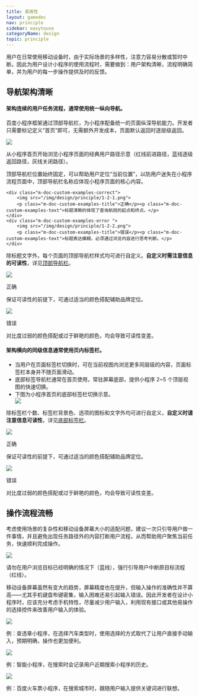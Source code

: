 ```yaml
---
title: 易用性
layout: gamedoc
nav: principle
sidebar: easytouse
categoryName: design
topic: principle
---
```


用户在日常使用移动设备时，由于实际场景的多样性，注意力容易分散或暂时中断。因此为用户设计小程序的使用流程时，需要做到：用户架构清晰，流程明确简单，并为用户的每一步操作提供及时的反馈。
## 导航架构清晰

#### 架构连续的用户任务流程，通常使用统一纵向导航。
百度小程序框架通过顶部导航栏，为小程序配备统一的页面纵深导航能力。开发者只需要标记定义“首页”即可，无需额外开发成本，页面默认返回时逐层级返回。
	<div class="m-doc-custom-examples-correct">
		<img src="/img/design/principle/1-1.png"><p class="m-doc-custom-examples-text">从小程序首页开始浏览小程序页面的经典用户路径示意（红线前进路径，蓝线逐级返回路径，灰线关闭路径）。</p>
	</div>



顶部导航栏位置始终固定，可以帮助用户定位“当前位置”，以防用户迷失在小程序流程页面中，顶部导航栏名称应体现小程序页面的核心内容。

<div class="m-doc-custom-examples">

	<div class="m-doc-custom-examples-correct">
		<img src="/img/design/principle/1-2-1.png">
		<p class="m-doc-custom-examples-title">正确</p><p class="m-doc-custom-examples-text">标题清晰的体现了查询航班的起点和终点。</p>
	</div>
	<div class="m-doc-custom-examples-error ">
		<img src="/img/design/principle/1-2-2.png">
		<p class="m-doc-custom-examples-title">错误</p><p class="m-doc-custom-examples-text">标题表达模糊，必须通过浏览内容进行思考判断。</p>
	</div>
</div>

除标题文字外，每个页面的顶部导航栏样式均可进行自定义。**自定义时需注意信息的可读性**，详见[顶部导航栏](../../component/topnav/)。
<div class="m-doc-custom-examples">
	<div class="m-doc-custom-examples-correct">
		<img src="/img/design/principle/1-3-1.png">
		<p class="m-doc-custom-examples-title">正确</p><p class="m-doc-custom-examples-text">保证可读性的前提下，可通过适当的颜色搭配辅助品牌定位。</p>
	</div>
	<div class="m-doc-custom-examples-error ">
		<img src="/img/design/principle/1-3-2.png">
		<p class="m-doc-custom-examples-title">错误</p><p class="m-doc-custom-examples-text">对比度过弱的颜色搭配或过于鲜艳的颜色，均会导致可读性变差。</p>
	</div>
</div>

#### 架构横向的同级信息通常使用页内标签栏。
* 当用户在页面标签栏切换时，可在当前视图内浏览更多同层级的内容，页面标签栏本身并不随页面滑动。
* 底部标签导航栏通常在首页使用，常驻屏幕底部，提供小程序 2~5 个顶层视图的快速切换。
* 下图为小程序首页的底部标签栏切换示意。
	<div class="m-doc-custom-examples-correct">
		<img src="/img/design/principle/1-4.png">
	</div>

除标签栏个数、标签栏背景色、选项的图标和文字外均可进行自定义，**自定义时请注意信息可读性**，详见[底部标签栏](../../component/bottomtab)。
<div class="m-doc-custom-examples">
	<div class="m-doc-custom-examples-correct">
		<img src="/img/design/principle/1-5-1.png">
		<p class="m-doc-custom-examples-title">正确</p><p class="m-doc-custom-examples-text">保证可读性的前提下，可通过适当的颜色搭配辅助品牌定位。</p>
	</div>
	<div class="m-doc-custom-examples-error ">
		<img src="/img/design/principle/1-5-2.png">
		<p class="m-doc-custom-examples-title">错误</p><p class="m-doc-custom-examples-text">对比度过弱的颜色搭配或过于鲜艳的颜色，均会导致可读性变差。</p>
	</div>
</div>

## 操作流程流畅
考虑使用场景的复杂性和移动设备屏幕大小的适配问题，建议一次只引导用户做一件事情，并且避免出现任务路径外的内容打断用户流程，从而帮助用户聚焦当前任务，快速顺利完成操作。
<div class="m-doc-custom-examples">
	<div class="m-doc-custom-examples-error">
		<img src="/img/design/principle/1-6.png">
		<p class="m-doc-custom-examples-text">请勿在用户浏览目标已经明确的情况下（蓝线），强行引导用户中断原目标流程（红线）。</p>
	</div>
</div>

移动设备屏幕虽然有变大的趋势，屏幕精度也在提升，但输入操作的准确性并不算高——尤其手机键盘布键密集，输入困难还易引起输入错误。因此开发者在设计小程序时，应该充分考虑手机特性，尽量减少用户输入，利用现有接口或其他易操作的选择控件来改善用户输入的体验。

<div class="m-doc-custom-examples-correct">
	<img src="/img/design/principle/1-8.png"><p class="m-doc-custom-examples-text">例：查违章小程序，在选择汽车类型时，使用选择的方式取代了让用户直接手动输入，预期明确，操作也更加便利。</p>
</div>

<div class="m-doc-custom-examples">
	<div class="m-doc-custom-examples-correct">
		<img src="/img/design/principle/1-9-1.png"><p class="m-doc-custom-examples-text">例：智能小程序，在搜索时会记录用户近期搜索小程序的历史。</p>
	</div>
		<div class="m-doc-custom-examples-correct">
		<img src="/img/design/principle/1-9-2.png"><p class="m-doc-custom-examples-text">例：百度火车票小程序，在搜索城市时，跟随用户输入提供关键词进行联想。</p>
	</div>
</div>
</div>

